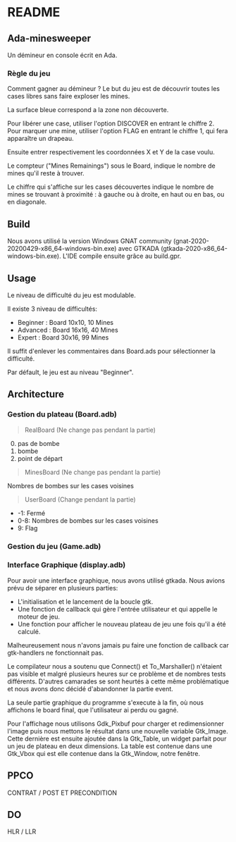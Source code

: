 # README

## Ada-minesweeper

Un démineur en console écrit en Ada.

### Règle du jeu

Comment gagner au démineur ?
Le but du jeu est de découvrir toutes les cases libres sans faire exploser les mines.

La surface bleue correspond a la zone non découverte.

Pour libérer une case, utiliser l'option DISCOVER en entrant le chiffre 2.
Pour marquer une mine, utiliser l'option FLAG en entrant le chiffre 1, qui fera apparaître un drapeau.

Ensuite entrer respectivement les coordonnées X et Y de la case voulu.

Le compteur ("Mines Remainings") sous le Board, indique le nombre de mines qu'il reste à trouver.

Le chiffre qui s'affiche sur les cases découvertes indique le nombre de mines se trouvant à proximité : à gauche ou à droite, en haut ou en bas, ou en diagonale.

## Build

Nous avons utilisé la version Windows GNAT community (gnat-2020-20200429-x86_64-windows-bin.exe) avec GTKADA (gtkada-2020-x86_64-windows-bin.exe). L'IDE compile ensuite grâce au build.gpr.

## Usage

Le niveau de difficulté du jeu est modulable.

Il existe 3 niveau de difficultés:

- Beginner : Board 10x10, 10 Mines
- Advanced : Board 16x16, 40 Mines
- Expert : Board 30x16, 99 Mines

Il suffit d'enlever les commentaires dans Board.ads pour sélectionner la difficulté.

Par défault, le jeu est au niveau "Beginner".

## Architecture

### Gestion du plateau (Board.adb)

> RealBoard (Ne change pas pendant la partie)

0. pas de bombe
1. bombe
2. point de départ

> MinesBoard (Ne change pas pendant la partie)

Nombres de bombes sur les cases voisines

> UserBoard (Change pendant la partie)

- -1: Fermé
- 0-8: Nombres de bombes sur les cases voisines
- 9: Flag

### Gestion du jeu (Game.adb)

### Interface Graphique (display.adb)

Pour avoir une interface graphique, nous avons utilisé gtkada. Nous avions prévu de séparer en plusieurs parties:

- L'initialisation et le lancement de la boucle gtk.
- Une fonction de callback qui gère l'entrée utilisateur et qui appelle le moteur de jeu.
- Une fonction pour afficher le nouveau plateau de jeu une fois qu'il a été calculé.

Malheureusement nous n'avons jamais pu faire une fonction de callback car gtk-handlers ne fonctionnait pas.

Le compilateur nous a soutenu que Connect() et To_Marshaller() n'étaient pas visible et malgré plusieurs heures sur ce problème et de nombres tests différents. D'autres camarades se sont heurtés à cette même problématique et nous avons donc décidé d'abandonner la partie event.

La seule partie graphique du programme s'execute à la fin, où nous affichons le board final, que l'utilisateur ai perdu ou gagné.

Pour l'affichage nous utilisons Gdk_Pixbuf pour charger et redimensionner l'image puis nous mettons le résultat dans une nouvelle variable Gtk_Image. Cette dernière est ensuite ajoutée dans la Gtk_Table, un widget parfait pour un jeu de plateau en deux dimensions. La table est contenue dans une Gtk_Vbox qui est elle contenue dans la Gtk_Window, notre fenêtre.

## PPCO

CONTRAT / POST ET PRECONDITION

## DO

HLR / LLR

